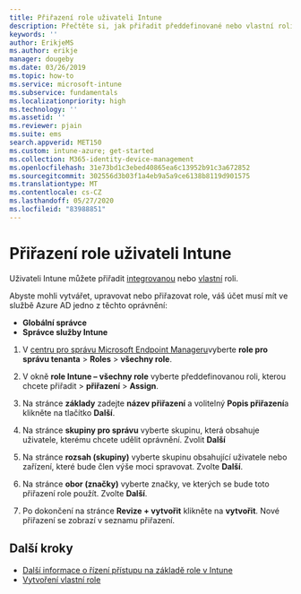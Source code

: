 ```yaml
---
title: Přiřazení role uživateli Intune
description: Přečtěte si, jak přiřadit předdefinované nebo vlastní roli uživateli v Microsoft Intune.
keywords: ''
author: ErikjeMS
ms.author: erikje
manager: dougeby
ms.date: 03/26/2019
ms.topic: how-to
ms.service: microsoft-intune
ms.subservice: fundamentals
ms.localizationpriority: high
ms.technology: ''
ms.assetid: ''
ms.reviewer: pjain
ms.suite: ems
search.appverid: MET150
ms.custom: intune-azure; get-started
ms.collection: M365-identity-device-management
ms.openlocfilehash: 31e73bd1c3ebed40865ea6c13952b91c3a672852
ms.sourcegitcommit: 302556d3b03f1a4eb9a5a9ce6138b8119d901575
ms.translationtype: MT
ms.contentlocale: cs-CZ
ms.lasthandoff: 05/27/2020
ms.locfileid: "83988851"
---
```

# <a name="assign-a-role-to-an-intune-user"></a>Přiřazení role uživateli Intune

Uživateli Intune můžete přiřadit [integrovanou](role-based-access-control.md#built-in-roles) nebo [vlastní](create-custom-role.md) roli.

Abyste mohli vytvářet, upravovat nebo přiřazovat role, váš účet musí mít ve službě Azure AD jedno z těchto oprávnění:
- **Globální správce**
- **Správce služby Intune**

1. V [centru pro správu Microsoft Endpoint Manageru](https://go.microsoft.com/fwlink/?linkid=2109431)vyberte **role pro správu tenanta**  >  **Roles**  >  **všechny role**.

2. V okně **role Intune – všechny role** vyberte předdefinovanou roli, kterou chcete přiřadit > **přiřazení**  >  **Assign**.

5. Na stránce **základy** zadejte **název přiřazení** a volitelný **Popis přiřazení**a klikněte na tlačítko **Další**.

6. Na stránce **skupiny pro správu** vyberte skupinu, která obsahuje uživatele, kterému chcete udělit oprávnění. Zvolit **Další**

7. Na stránce **rozsah (skupiny)** vyberte skupinu obsahující uživatele nebo zařízení, které bude člen výše moci spravovat. Zvolte **Další**.

8. Na stránce **obor (značky)** vyberte značky, ve kterých se bude toto přiřazení role použít. Zvolte **Další**.

9. Po dokončení na stránce **Revize + vytvořit** klikněte na **vytvořit**. Nové přiřazení se zobrazí v seznamu přiřazení.

## <a name="next-steps"></a>Další kroky
- [Další informace o řízení přístupu na základě role v Intune](role-based-access-control.md)
- [Vytvoření vlastní role](create-custom-role.md)


